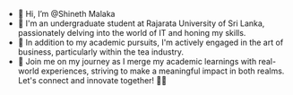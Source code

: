 - 👋 Hi, I’m @Shineth Malaka
- 👀 I'm an undergraduate student at Rajarata University of Sri Lanka, passionately delving into the world of IT and honing my skills. 
- 🌱 In addition to my academic pursuits, I'm actively engaged in the art of business, particularly within the tea industry.
- 💞️ Join me on my journey as I merge my academic learnings with real-world experiences, striving to make a meaningful impact in both realms. Let's connect and innovate together! 🌱✨

<!---
Shina98/Shina98 is a ✨ special ✨ repository because its `README.md` (this file) appears on your GitHub profile.
You can click the Preview link to take a look at your changes.
--->
